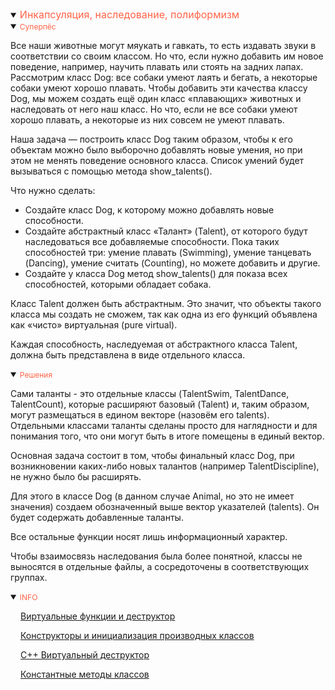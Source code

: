 <details open>
<summary><span style="color:tomato;font-size:16px">Инкапсуляция, наследование, полиформизм</span></summary>
<details open>
<summary><span style="color:tomato;font-size:12px">Суперпёс</span></summary>

Все наши животные могут мяукать и гавкать, то есть издавать звуки в соответствии со своим классом. 
Но что, если нужно добавить им новое поведение, например, научить плавать или стоять на задних лапах. 
Рассмотрим класс Dog: все собаки умеют лаять и бегать, а некоторые собаки умеют хорошо плавать. 
Чтобы добавить эти качества классу Dog, мы можем создать ещё один класс «плавающих» животных 
и наследовать от него наш класс. Но что, если не все собаки умеют хорошо плавать, 
а некоторые из них совсем не умеют плавать. 

Наша задача — построить класс Dog таким образом, чтобы к его объектам можно было 
выборочно добавлять новые умения, но при этом не менять поведение основного класса. 
Список умений будет вызываться с помощью метода show_talents().

Что нужно сделать:

- Создайте класс Dog, к которому можно добавлять новые способности.
- Создайте абстрактный класс «Талант» (Talent), от которого будут наследоваться все добавляемые способности. 
Пока таких способностей три: умение плавать (Swimming), умение танцевать (Dancing), умение считать (Counting), 
но можете добавить и другие.
- Создайте у класса Dog метод show_talents() для показа всех способностей, которыми обладает собака.

Класс Talent должен быть абстрактным. 
Это значит, что объекты такого класса мы создать не сможем, так как одна из его функций 
объявлена как «чисто» виртуальная (pure virtual).

Каждая способность, наследуемая от абстрактного класса Talent, должна быть представлена в виде отдельного класса.

</details>

<details open>
<summary><span style="color:tomato;font-size:12px">Решения</span></summary>

Сами таланты - это отдельные классы (TalentSwim, TalentDance, TalentCount), которые расширяют
базовый (Talent) и, таким образом, могут размещаться в едином векторе (назовём его talents). 
Отдельными классами таланты сделаны просто для наглядности и для понимания того, что они 
могут быть в итоге помещены в единый вектор.

Основная задача состоит в том, чтобы финальный класс Dog, 
при возникновении каких-либо новых талантов (например TalentDiscipline), не нужно было бы расширять. 

Для этого в классе Dog (в данном случае Animal, но это не имеет значения) 
создаем обозначенный выше вектор указателей (talents). Он будет содержать добавленные таланты. 

Все остальные функции носят лишь информационный характер. 

Чтобы взаимосвязь наследования была более понятной, классы не выносятся в отдельные файлы, 
а сосредоточены в соответствующих группах.

</details>

<details open>
<summary><span style="color:tomato;font-size:12px">INFO</span></summary>

<a href="https://habr.com/ru/articles/64280/" style="margin-left:16px">Виртуальные функции и деструктор</a>

<a href="https://radioprog.ru/post/1267" style="margin-left:16px">Конструкторы и инициализация производных классов</a>

<a href="https://iot-embedded.ru/programming_c_and_cpp/cpp-virtualnyj-destruktor/" style="margin-left:16px">C++ Виртуальный деструктор</a>

<a href="https://ci-plus-plus-snachala.ru/?p=6074" style="margin-left:16px">Константные методы классов</a>

</details>
</details>